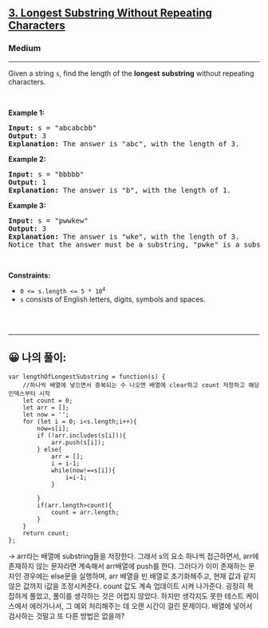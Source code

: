<h2><a href="https://leetcode.com/problems/longest-substring-without-repeating-characters/">3. Longest Substring Without Repeating Characters</a></h2><h3>Medium</h3><hr><div><p>Given a string <code>s</code>, find the length of the <strong>longest</strong> <span data-keyword="substring-nonempty"><strong>substring</strong></span> without repeating characters.</p>

<p>&nbsp;</p>
<p><strong class="example">Example 1:</strong></p>

<pre><strong>Input:</strong> s = "abcabcbb"
<strong>Output:</strong> 3
<strong>Explanation:</strong> The answer is "abc", with the length of 3.
</pre>

<p><strong class="example">Example 2:</strong></p>

<pre><strong>Input:</strong> s = "bbbbb"
<strong>Output:</strong> 1
<strong>Explanation:</strong> The answer is "b", with the length of 1.
</pre>

<p><strong class="example">Example 3:</strong></p>

<pre><strong>Input:</strong> s = "pwwkew"
<strong>Output:</strong> 3
<strong>Explanation:</strong> The answer is "wke", with the length of 3.
Notice that the answer must be a substring, "pwke" is a subsequence and not a substring.
</pre>

<p>&nbsp;</p>
<p><strong>Constraints:</strong></p>

<ul>
	<li><code>0 &lt;= s.length &lt;= 5 * 10<sup>4</sup></code></li>
	<li><code>s</code> consists of English letters, digits, symbols and spaces.</li>
</ul>
</div> <br><br>

<hr>

## 😀 나의 풀이: <br>
```
var lengthOfLongestSubstring = function(s) {
    //하나씩 배열에 넣으면서 중복되는 수 나오면 배열에 clear하고 count 저장하고 해당 인덱스부터 시작
    let count = 0;
    let arr = [];
    let now = '';
    for (let i = 0; i<s.length;i++){
        now=s[i];
        if (!arr.includes(s[i])){
            arr.push(s[i]);
        } else{
            arr = [];
            i = i-1;
            while(now!==s[i]){
                i=i-1;
            }
            
        }
        if(arr.length>count){
            count = arr.length;
        }
    }
    return count;
};
```
-> arr라는 배열에 substring들을 저장한다. 그래서 s의 요소 하나씩 접근하면서, arr에 존재하지 않는 문자라면 계속해서 arr배열에 push를 한다. 그러다가 이미 존재하는 문자인 경우에는 else문을 실행하며, arr 배열을 빈 배열로 초기화해주고, 현재 값과 같지 않은 값까지 i값을 조정시켜준다. count 값도 계속 업데이트 시켜 나가준다. 굉장히 복잡하게 풀었고, 풀이를 생각하는 것은 어렵지 않았다. 하지만 생각지도 못한 테스트 케이스에서 에러가나서, 그 예외 처리해주는 데 오랜 시간이 걸린 문제이다. 배열에 넣어서 검사하는 것말고 또 다른 방법은 없을까?<br><br>


